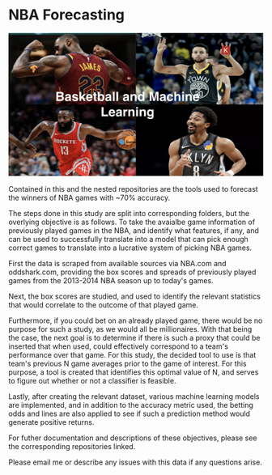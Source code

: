NBA Forecasting 
===============

<center>

![Project](https://github.com/nkasmanoff/NBA-Predictions/blob/master/nbapic.png)


</center>


Contained in this and the nested repositories are the tools used to forecast the winners of NBA games with ~70% accuracy. 

The steps done in this study are split into corresponding folders, but the overlying objective is as follows. To take the avaialbe game information of previously played games in the NBA, and identify what features, if any, and can be used to successfully translate into a model that can pick enough correct games to translate into a lucrative system of picking NBA games. 


First the data is scraped from available sources via NBA.com and oddshark.com, providing the box scores and spreads of previously played games from the 2013-2014 NBA season up to today's games. 

Next, the box scores are studied, and used to identify the relevant statistics that would correlate to the outcome of that played game. 

Furthermore, if you could bet on an already played game, there would be no purpose for such a study, as we would all be millionaires. With that being the case, the next goal is to determine if there is such a proxy that could be inserted that when used, could effectively correspond to a team's performance over that game. For this study, the decided tool to use is that team's previous N game averages prior to the game of interest. For this purpose, a tool is created that identifies this optimal value of N, and serves to figure out whether or not a classifier is feasible. 

Lastly, after creating the relevant dataset, various machine learning models are implemented, and in addition to the accuracy metric used, the betting odds and lines are also applied to see if such a prediction method would generate positive returns. 


For futher documentation and descriptions of these objectives, please see the corresponding repositories linked. 

Please email me or describe any issues with this data if any questions arise.

